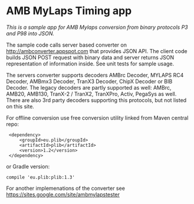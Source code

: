 AMB MyLaps Timing app
===============

*This is a sample app for AMB Mylaps conversion from binary protocols P3 and P98 into JSON.*
 
The sample code calls server based converter on http://ambconverter.appspot.com that provides JSON API.
The client code builds JSON POST request with binary data and server returns JSON representation of information inside. See unit tests for sample usage.

The servers converter supports decoders AMBrc Decoder, MYLAPS RC4 Decoder, AMBmx3 Decoder, TranX3 Decoder, ChipX Decoder or BIB Decoder. 
The legacy decoders are partly supported as well: AMBrc, AMB20, AMB130, TranX-2 / TranX2, TranXPro, Activ, PegaSys as well. 
There are also 3rd party decoders supporting this protocols, but not listed on this site.

For offline conversion use free conversion utility linked from Maven central repo:

```
 <dependency>
     <groupId>eu.plib</groupId>
     <artifactId>plib</artifactId>
     <version>1.2</version>
 </dependency>
```
or Gradle version:
```
compile 'eu.plib:plib:1.3'
```
For another implemenations of the converter see https://sites.google.com/site/ambmylapstester

